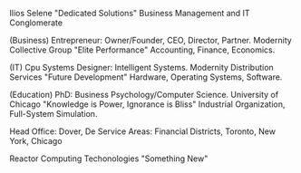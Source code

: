 Ilios Selene "Dedicated Solutions" 
Business Management and IT 
Conglomerate

(Business) Entrepreneur: Owner/Founder, CEO, Director, Partner. 
Modernity Collective Group 
"Elite Performance"
Accounting, Finance, Economics. 

(IT) Cpu Systems Designer: Intelligent Systems. 
Modernity Distribution Services
"Future Development"
Hardware, Operating Systems, Software. 

(Education) PhD: Business Psychology/Computer Science.
University of Chicago
"Knowledge is Power, Ignorance is Bliss" 
Industrial Organization, Full-System Simulation.

Head Office:
Dover, De
Service Areas:
Financial Districts, 
Toronto, New York, Chicago

Reactor Computing Techonologies
"Something New"
